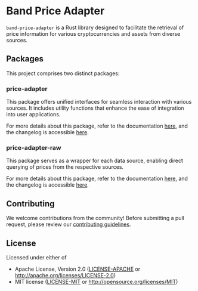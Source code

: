 # Band Price Adapter
`band-price-adapter` is a Rust library designed to facilitate the retrieval of price information for various cryptocurrencies and assets from diverse sources.

## Packages
This project comprises two distinct packages:

### price-adapter
This package offers unified interfaces for seamless interaction with various sources. It includes utility functions that enhance the ease of integration into user applications.

For more details about this package, refer to the documentation [here](./price-adapter/README.md), and the changelog is accessible [here](./price-adapter/CHANGELOG.md).

### price-adapter-raw
This package serves as a wrapper for each data source, enabling direct querying of prices from the respective sources.

For more details about this package, refer to the documentation [here](./price-adapter-raw/README.md), and the changelog is accessible [here](./price-adapter-raw/CHANGELOG.md).

## Contributing
We welcome contributions from the community! Before submitting a pull request, please review our [contributing guidelines](CONTRIBUTING.md).

## License

Licensed under either of

- Apache License, Version 2.0 ([LICENSE-APACHE](LICENSE-APACHE) or http://apache.org/licenses/LICENSE-2.0)
- MIT license ([LICENSE-MIT](LICENSE-MIT) or http://opensource.org/licenses/MIT)
